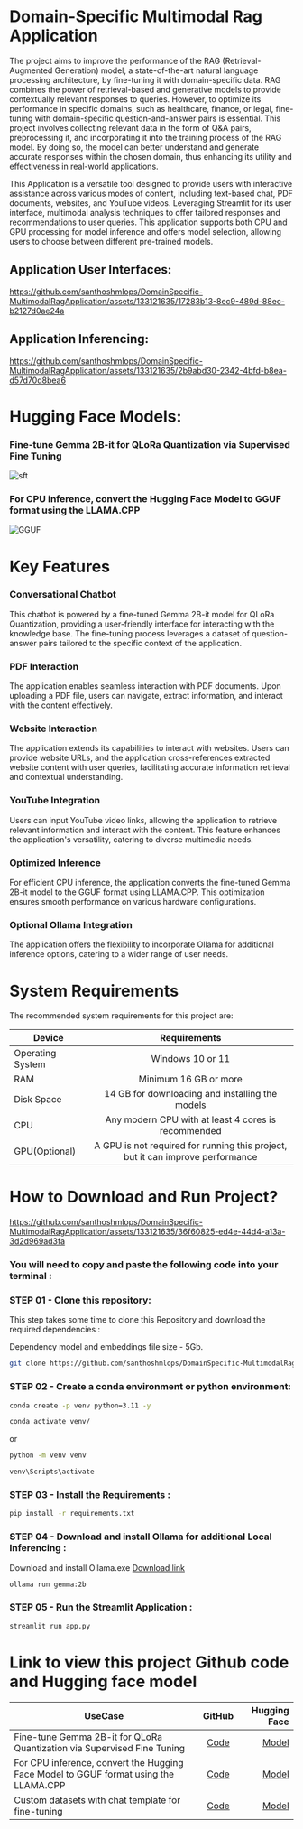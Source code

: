 # Domain-Specific Multimodal Rag Application

The project aims to improve the performance of the RAG (Retrieval-Augmented Generation) model, a state-of-the-art natural language processing architecture, by fine-tuning it with domain-specific data. RAG combines the power of retrieval-based and generative models to provide contextually relevant responses to queries. However, to optimize its performance in specific domains, such as healthcare, finance, or legal, fine-tuning with domain-specific question-and-answer pairs is essential. This project involves collecting relevant data in the form of Q&A pairs, preprocessing it, and incorporating it into the training process of the RAG model. By doing so, the model can better understand and generate accurate responses within the chosen domain, thus enhancing its utility and effectiveness in real-world applications.

This Application is a versatile tool designed to provide users with interactive assistance across various modes of content, including text-based chat, PDF documents, websites, and YouTube videos. Leveraging Streamlit for its user interface, multimodal analysis techniques to offer tailored responses and recommendations to user queries. This application supports both CPU and GPU processing for model inference and offers model selection, allowing users to choose between different pre-trained models.

## Application User Interfaces:

https://github.com/santhoshmlops/DomainSpecific-MultimodalRagApplication/assets/133121635/17283b13-8ec9-489d-88ec-b2127d0ae24a

## Application Inferencing:
https://github.com/santhoshmlops/DomainSpecific-MultimodalRagApplication/assets/133121635/2b9abd30-2342-4bfd-b8ea-d57d70d8bea6

# Hugging Face Models:

### Fine-tune Gemma 2B-it for QLoRa Quantization via Supervised Fine Tuning
![sft](https://github.com/santhoshmlops/MultimodalRagApplication/assets/133121635/6228fd31-6ed1-4f84-8e33-9709ec2ad6f1)

### For CPU inference, convert the Hugging Face Model to GGUF format using the LLAMA.CPP
![GGUF](https://github.com/santhoshmlops/MultimodalRagApplication/assets/133121635/a7ccb613-15ae-40ec-88f2-df424c662c81)



# Key Features

### Conversational Chatbot
This chatbot is powered by a fine-tuned Gemma 2B-it model for QLoRa Quantization, providing a user-friendly interface for interacting with the knowledge base. The fine-tuning process leverages a dataset of question-answer pairs tailored to the specific context of the application.

### PDF Interaction

The application enables seamless interaction with PDF documents. Upon uploading a PDF file, users can navigate, extract information, and interact with the content effectively.

### Website Interaction

The application extends its capabilities to interact with websites. Users can provide website URLs, and the application cross-references extracted website content with user queries, facilitating accurate information retrieval and contextual understanding.

### YouTube Integration

Users can input YouTube video links, allowing the application to retrieve relevant information and interact with the content. This feature enhances the application's versatility, catering to diverse multimedia needs.

### Optimized Inference

For efficient CPU inference, the application converts the fine-tuned Gemma 2B-it model to the GGUF format using LLAMA.CPP. This optimization ensures smooth performance on various hardware configurations.
### Optional Ollama Integration

The application offers the flexibility to incorporate Ollama for additional inference options, catering to a wider range of user needs.


# System Requirements
The recommended system requirements for this project are:

| Device | Requirements | 
|----------|:-------------:|
| Operating System     | Windows 10 or 11 | 
| RAM | Minimum 16 GB or more|
| Disk Space | 14 GB for downloading and installing the models | 
| CPU | Any modern CPU with at least 4 cores is recommended |
| GPU(Optional) | A GPU is not required for running this project, but it can improve performance |


# How to Download and Run Project?

https://github.com/santhoshmlops/DomainSpecific-MultimodalRagApplication/assets/133121635/36f60825-ed4e-44d4-a13a-3d2d969ad3fa

### You will need to copy and paste the following code into your terminal :

### STEP 01 - Clone this repository:
This step takes some time to clone this Repository and download the required dependencies :

Dependency model and embeddings file size - 5Gb. 
```bash
git clone https://github.com/santhoshmlops/DomainSpecific-MultimodalRagApplication.git && cd DomainSpecific-MultimodalRagApplication && bash setup.sh
```

### STEP 02 - Create a conda environment or python environment:

```bash
conda create -p venv python=3.11 -y
```

```bash
conda activate venv/
```
or

```bash
python -m venv venv
```

```bash
venv\Scripts\activate
```

### STEP 03 - Install the Requirements : 
```bash
pip install -r requirements.txt
```
### STEP 04 - Download and install Ollama for additional Local Inferencing : 

Download and install Ollama.exe [Download link](https://ollama.com/download)

```bash
ollama run gemma:2b
```
### STEP 05 - Run the Streamlit Application : 
```bash
streamlit run app.py
```

# Link to view this project Github code and Hugging face model

| UseCase   |      GitHub     |  Hugging Face |
|----------|:-------------:|------:|
| Fine-tune Gemma 2B-it for QLoRa Quantization via Supervised Fine Tuning |  [Code](https://github.com/santhoshmlops/MyHF_LLM_FineTuning/blob/main/Project-Gemma-Fine-Tuning/Skai_Skai_gemma_2b_it_SFT_FineTuning.ipynb) | [Model](https://huggingface.co/santhoshmlops/Skai-gemma-2b-it-SFT) |
| For CPU inference, convert the Hugging Face Model to GGUF format using the LLAMA.CPP  |  [Code](https://github.com/santhoshmlops/MyHF_LLM_FineTuning/blob/main/Project-Gemma-Fine-Tuning/Skai_Skai_gemma_2b_it_SFT_LLAMACPP_FineTuning.ipynb) | [Model](https://huggingface.co/santhoshmlops/Skai-gemma-2b-it-SFT-GGUF) |
| Custom datasets with chat template for fine-tuning |  [Code](https://github.com/santhoshmlops/MyHF_LLM_FineTuning/blob/main/Project-Gemma-Fine-Tuning/Skai_Gemma_2B_it_ChatTemplate.ipynb) | [Model](https://huggingface.co/datasets/santhoshmlops/Skai_Gemma_Instruct_ChatTemplate) |


